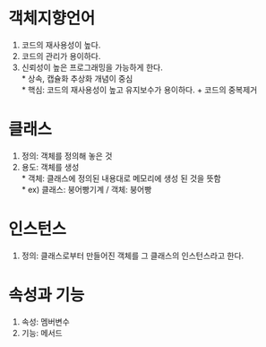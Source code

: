 # 객체지향언어
1. 코드의 재사용성이 높다.
2. 코드의 관리가 용이하다.
3. 신뢰성이 높은 프로그래밍을 가능하게 한다.
<br> * 상속, 캡슐화 추상화 개념이 중심
<br> * 핵심: 코드의 재사용성이 높고 유지보수가 용이하다. + 코드의 중복제거

# 클래스
1. 정의: 객체를 정의해 놓은 것
2. 용도: 객체를 생성
<br> * 객체: 클래스에 정의된 내용대로 메모리에 생성 된 것을 뜻함
<br> * ex) 클래스: 붕어빵기계 / 객체: 붕어빵 

# 인스턴스
1. 정의: 클래스로부터 만들어진 객체를 그 클래스의 인스턴스라고 한다.

# 속성과 기능
1. 속성: 멤버변수
2. 기능: 메서드


